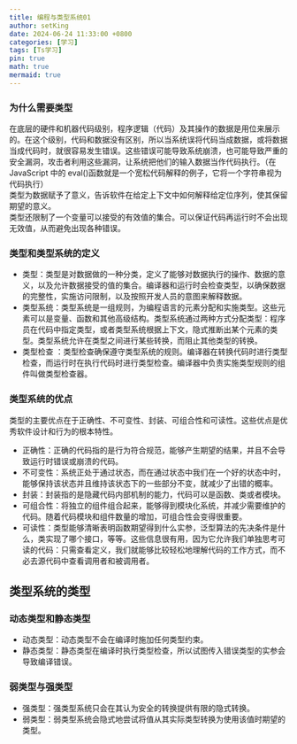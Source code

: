 ```yaml
---
title: 编程与类型系统01
author: setKing
date: 2024-06-24 11:33:00 +0800
categories: [学习]
tags: [Ts学习]
pin: true
math: true
mermaid: true
---
```


### 为什么需要类型

在底层的硬件和机器代码级别，程序逻辑（代码）及其操作的数据是用位来展示的。在这个级别，代码和数据没有区别，所以当系统误将代码当成数据，或将数据当成代码时，就很容易发生错误。这些错误可能导致系统崩溃，也可能导致严重的安全漏洞，攻击者利用这些漏洞，让系统把他们的输入数据当作代码执行。（在 JavaScript 中的 eval()函数就是一个宽松代码解释的例子，它将一个字符串视为代码执行）  
类型为数据赋予了意义，告诉软件在给定上下文中如何解释给定位序列，使其保留期望的意义。  
类型还限制了一个变量可以接受的有效值的集合。可以保证代码再运行时不会出现无效值，从而避免出现各种错误。

### 类型和类型系统的定义

- 类型：类型是对数据做的一种分类，定义了能够对数据执行的操作、数据的意义，以及允许数据接受的值的集合。编译器和运行时会检查类型，以确保数据的完整性，实施访问限制，以及按照开发人员的意图来解释数据。
- 类型系统：类型系统是一组规则，为编程语言的元素分配和实施类型。这些元素可以是变量、函数和其他高级结构。类型系统通过两种方式分配类型：程序员在代码中指定类型，或者类型系统根据上下文，隐式推断出某个元素的类型。类型系统允许在类型之间进行某些转换，而阻止其他类型的转换。
- 类型检查 ：类型检查确保遵守类型系统的规则。编译器在转换代码时进行类型检查，而运行时在执行代码时进行类型检查。编译器中负责实施类型规则的组件叫做类型检查器。

### 类型系统的优点

类型的主要优点在于正确性、不可变性、封装、可组合性和可读性。这些优点是优秀软件设计和行为的根本特性。

- 正确性：正确的代码指的是行为符合规范，能够产生期望的结果，并且不会导致运行时错误或崩溃的代码。
- 不可变性：系统正处于通过状态，而在通过状态中我们在一个好的状态中时，能够保持该状态并且维持该状态下的一些部分不变，就减少了出错的概率。
- 封装：封装指的是隐藏代码内部机制的能力，代码可以是函数、类或者模块。
- 可组合性：将独立的组件组合起来，能够得到模块化系统，并减少需要维护的代码。随着代码模块和组件数量的增加，可组合性会变得很重要。
- 可读性：类型能够清晰表明函数期望得到什么实参，泛型算法的先决条件是什么，类实现了哪个接口，等等。这些信息很有用，因为它允许我们单独思考可读的代码：只需查看定义，我们就能够比较轻松地理解代码的工作方式，而不必去源代码中查看调用者和被调用者。

## 类型系统的类型

### 动态类型和静态类型

- 动态类型：动态类型不会在编译时施加任何类型约束。
- 静态类型：静态类型在编译时执行类型检查，所以试图传入错误类型的实参会导致编译错误。

### 弱类型与强类型

- 强类型：强类型系统只会在其认为安全的转换提供有限的隐式转换。
- 弱类型：弱类型系统会隐式地尝试将值从其实际类型转换为使用该值时期望的类型。
